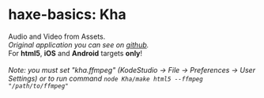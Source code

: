 haxe-basics: Kha
=========================

Audio and Video from Assets.<br/>
*Original application you can see on [github](https://github.com/luboslenco/video_example_kha).*<br/>
For **html5**, **iOS** and **Android** targets **only**!<br/>
<br/>
*Note: you must set "kha.ffmpeg" (KodeStudio -> File -> Preferences -> User Settings) or to run command `node Kha/make html5 --ffmpeg "/path/to/ffmpeg"`*
